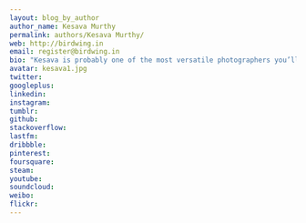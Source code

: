 ```yaml
---
layout: blog_by_author
author_name: Kesava Murthy
permalink: authors/Kesava Murthy/
web: http://birdwing.in
email: register@birdwing.in
bio: "Kesava is probably one of the most versatile photographers you’ll meet, whose interests in the craft span across street, landscapes, sports, portraits, weddings, wildlife and macro. Rarely would you find a photographer who can do justice to so many genres. To add to his photography skills, he is a qualified naturalist and is building his specialty in arachnology and herpetology. Kesava also brings with him some of the most blessed luck in the wild. Several of our clients explicitly want him to lead our trips – they believe that if Kesava’s on the tour, action can’t be too far."
avatar: kesava1.jpg
twitter: 
googleplus:
linkedin:
instagram:
tumblr:
github:
stackoverflow:
lastfm:
dribbble:
pinterest:
foursquare:
steam:
youtube:
soundcloud:
weibo:
flickr:
---
```

